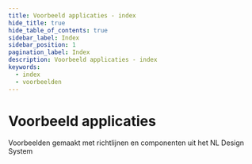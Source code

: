 ```yaml
---
title: Voorbeeld applicaties - index
hide_title: true
hide_table_of_contents: true
sidebar_label: Index
sidebar_position: 1
pagination_label: Index
description: Voorbeeld applicaties - index
keywords:
  - index
  - voorbeelden
---
```


# Voorbeeld applicaties

Voorbeelden gemaakt met richtlijnen en componenten uit het NL Design System

<!-- Overzichtspagina met linkjes naar voorbeeld applicaties van NLDS -->
